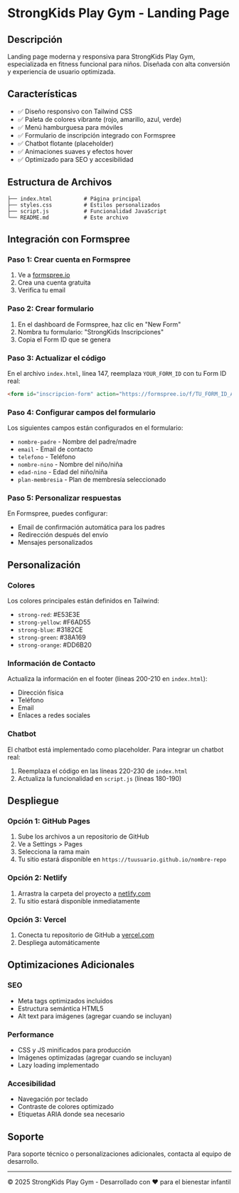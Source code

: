 # StrongKids Play Gym - Landing Page

## Descripción
Landing page moderna y responsiva para StrongKids Play Gym, especializada en fitness funcional para niños. Diseñada con alta conversión y experiencia de usuario optimizada.

## Características
- ✅ Diseño responsivo con Tailwind CSS
- ✅ Paleta de colores vibrante (rojo, amarillo, azul, verde)
- ✅ Menú hamburguesa para móviles
- ✅ Formulario de inscripción integrado con Formspree
- ✅ Chatbot flotante (placeholder)
- ✅ Animaciones suaves y efectos hover
- ✅ Optimizado para SEO y accesibilidad

## Estructura de Archivos
```
├── index.html          # Página principal
├── styles.css          # Estilos personalizados
├── script.js           # Funcionalidad JavaScript
└── README.md           # Este archivo
```

## Integración con Formspree

### Paso 1: Crear cuenta en Formspree
1. Ve a [formspree.io](https://formspree.io)
2. Crea una cuenta gratuita
3. Verifica tu email

### Paso 2: Crear formulario
1. En el dashboard de Formspree, haz clic en "New Form"
2. Nombra tu formulario: "StrongKids Inscripciones"
3. Copia el Form ID que se genera

### Paso 3: Actualizar el código
En el archivo `index.html`, línea 147, reemplaza `YOUR_FORM_ID` con tu Form ID real:

```html
<form id="inscripcion-form" action="https://formspree.io/f/TU_FORM_ID_AQUI" method="POST" class="space-y-6">
```

### Paso 4: Configurar campos del formulario
Los siguientes campos están configurados en el formulario:
- `nombre-padre` - Nombre del padre/madre
- `email` - Email de contacto
- `telefono` - Teléfono
- `nombre-nino` - Nombre del niño/niña
- `edad-nino` - Edad del niño/niña
- `plan-membresia` - Plan de membresía seleccionado

### Paso 5: Personalizar respuestas
En Formspree, puedes configurar:
- Email de confirmación automática para los padres
- Redirección después del envío
- Mensajes personalizados

## Personalización

### Colores
Los colores principales están definidos en Tailwind:
- `strong-red`: #E53E3E
- `strong-yellow`: #F6AD55
- `strong-blue`: #3182CE
- `strong-green`: #38A169
- `strong-orange`: #DD6B20

### Información de Contacto
Actualiza la información en el footer (líneas 200-210 en `index.html`):
- Dirección física
- Teléfono
- Email
- Enlaces a redes sociales

### Chatbot
El chatbot está implementado como placeholder. Para integrar un chatbot real:
1. Reemplaza el código en las líneas 220-230 de `index.html`
2. Actualiza la funcionalidad en `script.js` (líneas 180-190)

## Despliegue

### Opción 1: GitHub Pages
1. Sube los archivos a un repositorio de GitHub
2. Ve a Settings > Pages
3. Selecciona la rama main
4. Tu sitio estará disponible en `https://tuusuario.github.io/nombre-repo`

### Opción 2: Netlify
1. Arrastra la carpeta del proyecto a [netlify.com](https://netlify.com)
2. Tu sitio estará disponible inmediatamente

### Opción 3: Vercel
1. Conecta tu repositorio de GitHub a [vercel.com](https://vercel.com)
2. Despliega automáticamente

## Optimizaciones Adicionales

### SEO
- Meta tags optimizados incluidos
- Estructura semántica HTML5
- Alt text para imágenes (agregar cuando se incluyan)

### Performance
- CSS y JS minificados para producción
- Imágenes optimizadas (agregar cuando se incluyan)
- Lazy loading implementado

### Accesibilidad
- Navegación por teclado
- Contraste de colores optimizado
- Etiquetas ARIA donde sea necesario

## Soporte
Para soporte técnico o personalizaciones adicionales, contacta al equipo de desarrollo.

---
© 2025 StrongKids Play Gym - Desarrollado con ❤️ para el bienestar infantil

